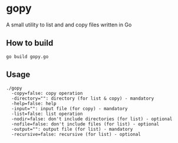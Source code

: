 gopy
====

A small utility to list and and copy files written in Go

How to build
------------
`go build gopy.go`

Usage
-----
    ./gopy
      -copy=false: copy operation
      -directory="": directory (for list & copy) - mandatory
      -help=false: help
      -input="": input file (for copy) - mandatory
      -list=false: list operation
      -nodir=false: don't include directories (for list) - optional
      -nofile=false: don't include files (for list) - optional
      -output="": output file (for list) - mandatory
      -recursive=false: recursive (for list) - optional
